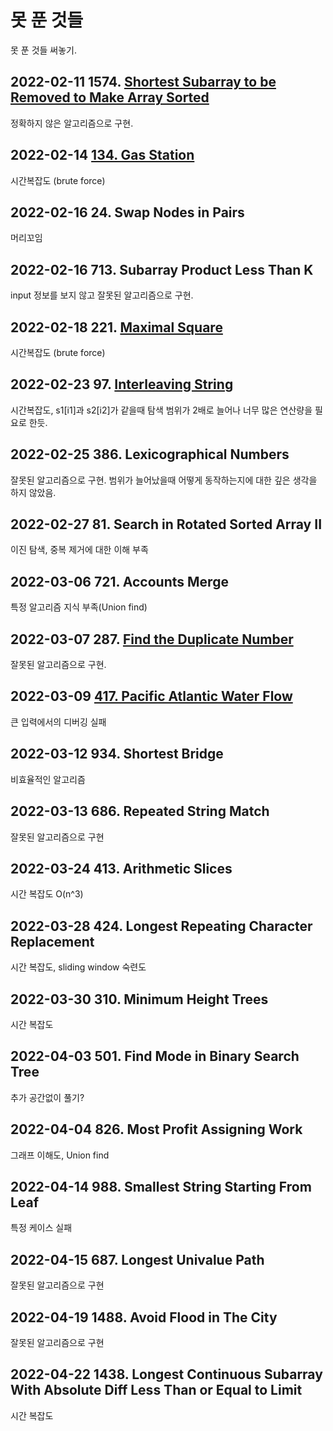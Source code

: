 # 못 푼 것들

못 푼 것들 써놓기.

## 2022-02-11 1574. [Shortest Subarray to be Removed to Make Array Sorted](./solutions/Shortest%20Subarray%20to%20be%20Removed%20to%20Make%20Array%20Sorted/)

정확하지 않은 알고리즘으로 구현.

## 2022-02-14 [134. Gas Station](./solutions/Gas%20Station/)

시간복잡도 (brute force)

## 2022-02-16 24. Swap Nodes in Pairs

머리꼬임

## 2022-02-16 713. Subarray Product Less Than K

input 정보를 보지 않고 잘못된 알고리즘으로 구현.

## 2022-02-18 221. [Maximal Square](./solutions/Maximal%20Square/)

시간복잡도 (brute force)

## 2022-02-23 97. [Interleaving String](./solutions/Interleaving%20String/)

시간복잡도, s1[i1]과 s2[i2]가 같을때 탐색 범위가 2배로 늘어나 너무 많은 연산량을 필요로 한듯.

## 2022-02-25 386. Lexicographical Numbers

잘못된 알고리즘으로 구현. 범위가 늘어났을때 어떻게 동작하는지에 대한 깊은 생각을 하지 않았음.

## 2022-02-27 81. Search in Rotated Sorted Array II

이진 탐색, 중복 제거에 대한 이해 부족

## 2022-03-06 721. Accounts Merge

특정 알고리즘 지식 부족(Union find)

## 2022-03-07 287. [Find the Duplicate Number](./solutions/Find%20the%20Duplicate%20Number/)

잘못된 알고리즘으로 구현.

## 2022-03-09 [417. Pacific Atlantic Water Flow](./solutions/Pacific%20Atlantic%20Water%20Flow/)

큰 입력에서의 디버깅 실패

## 2022-03-12 934. Shortest Bridge

비효율적인 알고리즘

## 2022-03-13 686. Repeated String Match

잘못된 알고리즘으로 구현

## 2022-03-24 413. Arithmetic Slices

시간 복잡도 O(n^3)

## 2022-03-28 424. Longest Repeating Character Replacement

시간 복잡도, sliding window 숙련도

## 2022-03-30 310. Minimum Height Trees

시간 복잡도

## 2022-04-03 501. Find Mode in Binary Search Tree

추가 공간없이 풀기?

## 2022-04-04 826. Most Profit Assigning Work

그래프 이해도, Union find

## 2022-04-14 988. Smallest String Starting From Leaf

특정 케이스 실패

## 2022-04-15 687. Longest Univalue Path

잘못된 알고리즘으로 구현

## 2022-04-19 1488. Avoid Flood in The City

잘못된 알고리즘으로 구현

## 2022-04-22 1438. Longest Continuous Subarray With Absolute Diff Less Than or Equal to Limit

시간 복잡도
